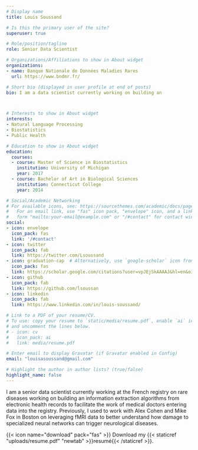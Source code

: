 ```yaml
---
# Display name
title: Louis Soussand

# Is this the primary user of the site?
superuser: true

# Role/position/tagline
role: Senior Data Scientist

# Organizations/Affiliations to show in About widget
organizations:
- name: Banque Nationale de Données Maladies Rares
  url: https://www.bndmr.fr/

# Short bio (displayed in user profile at end of posts)
bio: I am a data scientist currently working on building an



# Interests to show in About widget
interests:
- Natural Language Processing
- Biostatistics
- Public Health

# Education to show in About widget
education:
  courses:
  - course: Master of Science in Biostatistics
    institution: University of Michigan
    year: 2017
  - course: Bachelor of Art in Biological Sciences
    institution: Connecticut College
    year: 2014

# Social/Academic Networking
# For available icons, see: https://sourcethemes.com/academic/docs/page-builder/#icons
#   For an email link, use "fas" icon pack, "envelope" icon, and a link in the
#   form "mailto:your-email@example.com" or "/#contact" for contact widget.
social:
- icon: envelope
  icon_pack: fas
  link: '/#contact'
- icon: twitter
  icon_pack: fab
  link: https://twitter.com/Lsoussand
- icon: graduation-cap  # Alternatively, use `google-scholar` icon from `ai` icon pack
  icon_pack: fas
  link: https://scholar.google.com/citations?user=vpJEjSkAAAAJ&hl=en&oi=ao
- icon: github
  icon_pack: fab
  link: https://github.com/lsoussan
- icon: linkedin
  icon_pack: fab
  link: https://www.linkedin.com/in/louis-soussand/

# Link to a PDF of your resume/CV.
# To use: copy your resume to `static/media/resume.pdf`, enable `ai` icons in `params.toml`,
# and uncomment the lines below.
# - icon: cv
#   icon_pack: ai
#   link: media/resume.pdf

# Enter email to display Gravatar (if Gravatar enabled in Config)
email: "louisasoussand@gmail.com"

# Highlight the author in author lists? (true/false)
highlight_name: false
---
```


I am a senior data scientist currently working at the French registry on rare diseases working on building an information extraction algorithms from electronic health records to facilitate the work of medical doctors entering data into the registry. Previously, I used to work with Alex Cohen and Mike Fox in Boston on leveraging fMRI data to better understand how damage to specialized neural networks can trigger neurological diseases.



{{< icon name="download" pack="fas" >}} Download my {{< staticref "uploads/resume.pdf" "newtab" >}}resumé{{< /staticref >}}.
